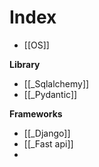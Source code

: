 # Index
- [[OS]]

**Library**
- [[_Sqlalchemy]]
- [[_Pydantic]]

**Frameworks**
- [[_Django]]
- [[_Fast api]]
- 
